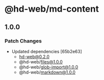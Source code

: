 # @hd-web/md-content

## 1.0.0

### Patch Changes

- Updated dependencies [65b2e63]
  - hd-web@0.2.0
  - @hd-web/files@1.0.0
  - @hd-web/glob-import@1.0.0
  - @hd-web/markdown@1.0.0
